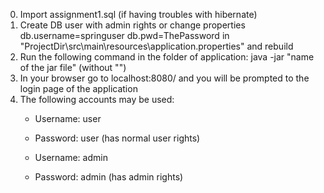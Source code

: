 0. Import assignment1.sql (if having troubles with hibernate)
1. Create DB user with admin rights or change properties 
    db.username=springuser
    db.pwd=ThePassword
in "ProjectDir\src\main\resources\application.properties" and rebuild
2. Run the following command in the folder of application: java -jar "name of the jar file" (without "")
3. In your browser go to localhost:8080/ and you will be prompted to the login page of the application
4. The following accounts may be used:
    * Username: user
    * Password: user (has normal user rights)
  
    * Username: admin
    * Password: admin (has admin rights)
